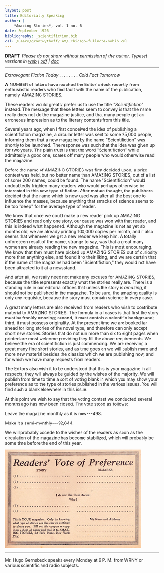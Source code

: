 ```yaml
---
layout: post
title: Editorially Speaking
author: |
    *Amazing Stories*, vol. 1 no. 6
date: September 1926
bibliography: _scientifiction.bib
csl: /Users/grantwythoff/TeX/_chicago-fullnote-nobib.csl
---
```


**DRAFT:** *Please do not share without permission of the author. Typeset versions in  [web](http://gernsback.wythoff.net/192609_editorially_speaking.html) \| [pdf](https://github.com/gwijthoff/perversity_of_things/blob/gh-pages/typeset_drafts/192609_editorially_speaking.pdf?raw=true) \| [doc](https://github.com/gwijthoff/perversity_of_things/blob/gh-pages/typeset_drafts/192609_editorially_speaking.docx)*

* * * * * * * * 

*Extravagant Fiction Today . . . . . . . . Cold Fact Tomorrow*

**A** NUMBER  of letters have reached  the Editor's desk recently from enthusiastic readers who find fault with the name of the publication, namely, AMAZING STORIES.

These readers would greatly prefer us to use the title *"Scientifiction"* instead.  The message that these letters seem to convey is that the name really does not do the magazine justice, and that many people get an erroneous impression as to the literary contents from this title.

Several years ago, when I first conceived the idea of publishing a scientifiction magazine, a circular letter was sent to some 25,000 people, informing them that a new magazine by the name "Scientifiction" was shortly to be launched.  The response was such that the idea was given up for two years.  The plain truth is that the word "Scientifiction" while admittedly a good one, scares off many people who would otherwise read the magazine.

Before the name of AMAZING STORIES was first decided upon, a prize contest was held, but no better name than AMAZING STORIES, out of a list of some 200 names, could be found.  The name "Scientifiction" would undoubtedly frighten many readers who would perhaps otherwise be interested in this new type of fiction.  After mature thought, the publishers decided that the name which is now used was after all the best one to influence the masses, because anything that smacks of science seems to be too "deep" for the average type of reader.

We knew that once we could make a new reader pick up AMAZING STORIES and read only one story, our cause was won with that reader, and this is indeed what happened.  Although the magazine is not as yet six months old, we are already printing 100,000 copies per month, and it also seems that whenever we get a new reader we keep him.  A totally unforeseen result of the name, strange to say, was that a great many women are already reading the new magazine.  This is most encouraging.  We know that they must have picked up AMAZING STORIES out of curiosity more than anything else, and found it to their liking, and we are certain that if the name of the magazine had been "Scientifiction," they would not have been attracted to it at a newsstand.

And after all, we really need not make any excuses for AMAZING STORIES, because the title represents exactly what the stories really are.  There is a standing rule in our editorial offices that unless the story is *amazing,* it should not be published in the magazine.  To be sure, the amazing quality is only *one* requisite, because the story must contain science in *every* case.

A great many letters are also received, from readers who wish to contribute material to AMAZING STORIES.  The formula in all cases is that first the story must be frankly amazing; second, it must contain a scientific background; third, it must possess originality.  At the present time we are booked far ahead for long stories of the novel type, and therefore can only accept short new stories.  Stories that do not run more than six to eight pages when printed are most welcome providing they fill the above requirements.  We believe the era of scientifiction is just commencing.  We are receiving a great many fine short stories, and as time goes on we will publish more and more new material besides the classics which we are publishing now, and for which we have many requests from readers.

The Editors also wish it to be understood that this is *your* magazine in all respects; they will always be guided by the wishes of the majority.  We will publish from time to time a sort of voting blank in which you may show your preference as to the type of stories published in the various issues.  You will find such a blank elsewhere in this issue.

At this point we wish to say that the voting contest we conducted several months ago has now been closed.  The vote stood as follows:

Leave the magazine monthly as it is now---498.

Make it a semi-monthly---32,644.

We will probably accede to the wishes of the readers as soon as the circulation of the magazine has become stabilized, which will probably be some time before the end of this year.

![](images/as_voting.png)

* * * * * * * * * * * 

Mr. Hugo Gernsback speaks every Monday at 9 P. M. from WRNY on various scientific and radio subjects.